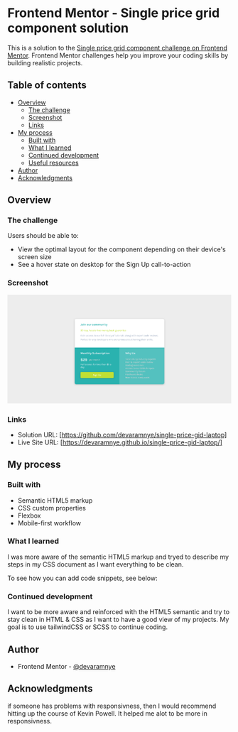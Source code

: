# Frontend Mentor - Single price grid component solution

This is a solution to the [Single price grid component challenge on Frontend Mentor](https://www.frontendmentor.io/challenges/single-price-grid-component-5ce41129d0ff452fec5abbbc). Frontend Mentor challenges help you improve your coding skills by building realistic projects. 

## Table of contents

- [Overview](#overview)
  - [The challenge](#the-challenge)
  - [Screenshot](#screenshot)
  - [Links](#links)
- [My process](#my-process)
  - [Built with](#built-with)
  - [What I learned](#what-i-learned)
  - [Continued development](#continued-development)
  - [Useful resources](#useful-resources)
- [Author](#author)
- [Acknowledgments](#acknowledgments)

## Overview

### The challenge

Users should be able to:

- View the optimal layout for the component depending on their device's screen size
- See a hover state on desktop for the Sign Up call-to-action

### Screenshot

![](./screenshot.png)

### Links

- Solution URL: [https://github.com/devaramnye/single-price-gid-laptop]
- Live Site URL: [https://devaramnye.github.io/single-price-gid-laptop/]

## My process

### Built with

- Semantic HTML5 markup
- CSS custom properties
- Flexbox
- Mobile-first workflow

### What I learned

I was more aware of the semantic HTML5 markup and tryed to describe my steps in my CSS document as I want everything to be clean.

To see how you can add code snippets, see below:

### Continued development

I want to be more aware and reinforced with the HTML5 semantic and try to stay clean in HTML & CSS as I want to have a good view of my projects. My goal is to use tailwindCSS or SCSS to continue coding.

## Author

- Frontend Mentor - [@devaramnye](https://www.frontendmentor.io/profile/devaramnye)


## Acknowledgments

if someone has problems with responsivness, then I would recommend hitting up the course of Kevin Powell. It helped me alot to be more in responsivness.

